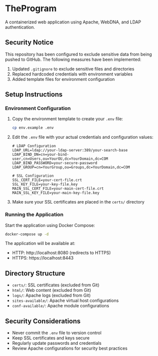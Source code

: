 # TheProgram

A containerized web application using Apache, WebDNA, and LDAP authentication.

## Security Notice

This repository has been configured to exclude sensitive data from being pushed to GitHub. The following measures have been implemented:

1. Updated `.gitignore` to exclude sensitive files and directories
2. Replaced hardcoded credentials with environment variables
3. Added template files for environment configuration

## Setup Instructions

### Environment Configuration

1. Copy the environment template to create your `.env` file:
   ```bash
   cp env.example .env
   ```

2. Edit the `.env` file with your actual credentials and configuration values:
   ```
   # LDAP Configuration
   LDAP_URL=ldap://your-ldap-server:389/your-search-base
   LDAP_BIND_DN=cn=your-bind-user,cn=Users,ou=YourOU,dc=YourDomain,dc=COM
   LDAP_BIND_PASSWORD=your-secure-password
   LDAP_GROUP=cn=YourGroup,ou=Groups,dc=YourDomain,dc=COM

   # SSL Configuration
   SSL_CERT_FILE=your-cert-file.crt
   SSL_KEY_FILE=your-key-file.key
   MAIN_SSL_CERT_FILE=your-main-cert-file.crt
   MAIN_SSL_KEY_FILE=your-main-key-file.key
   ```

3. Make sure your SSL certificates are placed in the `certs/` directory

### Running the Application

Start the application using Docker Compose:

```bash
docker-compose up -d
```

The application will be available at:
- HTTP: http://localhost:8080 (redirects to HTTPS)
- HTTPS: https://localhost:8443

## Directory Structure

- `certs/`: SSL certificates (excluded from Git)
- `html/`: Web content (excluded from Git)
- `logs/`: Apache logs (excluded from Git)
- `sites-available/`: Apache virtual host configurations
- `conf-available/`: Apache module configurations

## Security Considerations

- Never commit the `.env` file to version control
- Keep SSL certificates and keys secure
- Regularly update passwords and credentials
- Review Apache configurations for security best practices
